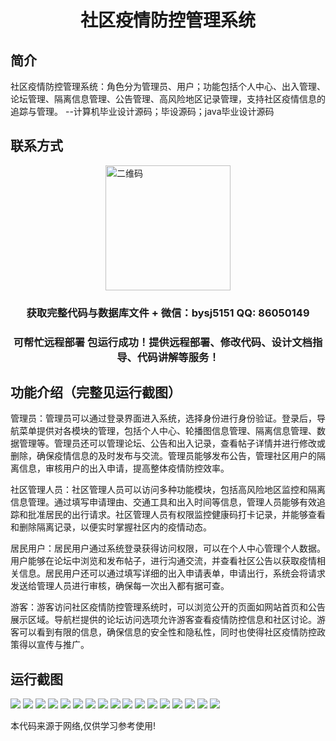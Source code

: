 <p><h1 align="center">社区疫情防控管理系统</h1></p>

## 简介
社区疫情防控管理系统：角色分为管理员、用户；功能包括个人中心、出入管理、论坛管理、隔离信息管理、公告管理、高风险地区记录管理，支持社区疫情信息的追踪与管理。    --计算机毕业设计源码；毕设源码；java毕业设计源码


## 联系方式
<img src="https://bs-1329754181.cos.ap-shanghai.myqcloud.com/wx.jpg" alt="二维码" style="display: block; margin: 0 auto;" width="200px">
<p><h3 align="center">获取完整代码与数据库文件 + 微信：bysj5151 QQ: 86050149</h3></p>
<p><h3 align="center">可帮忙远程部署 包运行成功！提供远程部署、修改代码、设计文档指导、代码讲解等服务！</h3></p>

## 功能介绍（完整见运行截图）
管理员：管理员可以通过登录界面进入系统，选择身份进行身份验证。登录后，导航菜单提供对各模块的管理，包括个人中心、轮播图信息管理、隔离信息管理、数据管理等。管理员还可以管理论坛、公告和出入记录，查看帖子详情并进行修改或删除，确保疫情信息的及时发布与交流。管理员能够发布公告，管理社区用户的隔离信息，审核用户的出入申请，提高整体疫情防控效率。

社区管理人员：社区管理人员可以访问多种功能模块，包括高风险地区监控和隔离信息管理。通过填写申请理由、交通工具和出入时间等信息，管理人员能够有效追踪和批准居民的出行请求。社区管理人员有权限监控健康码打卡记录，并能够查看和删除隔离记录，以便实时掌握社区内的疫情动态。

居民用户：居民用户通过系统登录获得访问权限，可以在个人中心管理个人数据。用户能够在论坛中浏览和发布帖子，进行沟通交流，并查看社区公告以获取疫情相关信息。居民用户还可以通过填写详细的出入申请表单，申请出行，系统会将请求发送给管理人员进行审核，确保每一次出入都有据可查。

游客：游客访问社区疫情防控管理系统时，可以浏览公开的页面如网站首页和公告展示区域。导航栏提供的论坛访问选项允许游客查看疫情防控信息和社区讨论。游客可以看到有限的信息，确保信息的安全性和隐私性，同时也使得社区疫情防控政策得以宣传与推广。


## 运行截图
![](https://bs-1329754181.cos.ap-shanghai.myqcloud.com/ssm/CommunityEpidemicPreventionManagementSystem/img/001.jpg)
![](https://bs-1329754181.cos.ap-shanghai.myqcloud.com/ssm/CommunityEpidemicPreventionManagementSystem/img/002.jpg)
![](https://bs-1329754181.cos.ap-shanghai.myqcloud.com/ssm/CommunityEpidemicPreventionManagementSystem/img/003.jpg)
![](https://bs-1329754181.cos.ap-shanghai.myqcloud.com/ssm/CommunityEpidemicPreventionManagementSystem/img/004.jpg)
![](https://bs-1329754181.cos.ap-shanghai.myqcloud.com/ssm/CommunityEpidemicPreventionManagementSystem/img/005.jpg)
![](https://bs-1329754181.cos.ap-shanghai.myqcloud.com/ssm/CommunityEpidemicPreventionManagementSystem/img/006.jpg)
![](https://bs-1329754181.cos.ap-shanghai.myqcloud.com/ssm/CommunityEpidemicPreventionManagementSystem/img/007.jpg)
![](https://bs-1329754181.cos.ap-shanghai.myqcloud.com/ssm/CommunityEpidemicPreventionManagementSystem/img/008.jpg)
![](https://bs-1329754181.cos.ap-shanghai.myqcloud.com/ssm/CommunityEpidemicPreventionManagementSystem/img/009.jpg)
![](https://bs-1329754181.cos.ap-shanghai.myqcloud.com/ssm/CommunityEpidemicPreventionManagementSystem/img/010.jpg)
![](https://bs-1329754181.cos.ap-shanghai.myqcloud.com/ssm/CommunityEpidemicPreventionManagementSystem/img/011.jpg)
![](https://bs-1329754181.cos.ap-shanghai.myqcloud.com/ssm/CommunityEpidemicPreventionManagementSystem/img/012.jpg)
![](https://bs-1329754181.cos.ap-shanghai.myqcloud.com/ssm/CommunityEpidemicPreventionManagementSystem/img/013.jpg)
![](https://bs-1329754181.cos.ap-shanghai.myqcloud.com/ssm/CommunityEpidemicPreventionManagementSystem/img/014.jpg)
![](https://bs-1329754181.cos.ap-shanghai.myqcloud.com/ssm/CommunityEpidemicPreventionManagementSystem/img/015.jpg)
![](https://bs-1329754181.cos.ap-shanghai.myqcloud.com/ssm/CommunityEpidemicPreventionManagementSystem/img/016.jpg)
![](https://bs-1329754181.cos.ap-shanghai.myqcloud.com/ssm/CommunityEpidemicPreventionManagementSystem/img/017.jpg)

<p>本代码来源于网络,仅供学习参考使用!</p>

